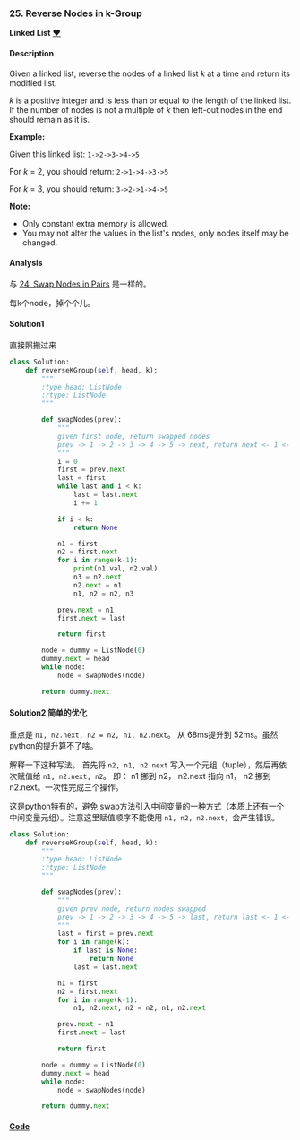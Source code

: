 ### 25. Reverse Nodes in k-Group

**Linked List**    [❤️](https://leetcode.com/problems/reverse-nodes-in-k-group)    

#### Description

Given a linked list, reverse the nodes of a linked list _k_ at a time and return its modified list.

_k_ is a positive integer and is less than or equal to the length of the linked list. If the number of nodes is not a multiple of _k_ then left-out nodes in the end should remain as it is.

**Example:**

Given this linked list: `1->2->3->4->5`

For _k_ = 2, you should return: `2->1->4->3->5`

For _k_ = 3, you should return: `3->2->1->4->5`

**Note:**
- Only constant extra memory is allowed.
- You may not alter the values in the list's nodes, only nodes itself may be changed.

#### Analysis

与 [24. Swap Nodes in Pairs](./24.%20Swap%20Nodes%20in%20Pairs.md) 是一样的。

每k个node，掉个个儿。


#### Solution1

直接照搬过来

```python
class Solution:
    def reverseKGroup(self, head, k):
        """
        :type head: ListNode
        :rtype: ListNode
        """

        def swapNodes(prev):
            """
            given first node, return swapped nodes
            prev -> 1 -> 2 -> 3 -> 4 -> 5 -> next, return next <- 1 <- 2 <- 3 <- 4 <- 5 <- prev,  return new_prev 1, next.
            """
            i = 0
            first = prev.next
            last = first
            while last and i < k:
                last = last.next
                i += 1

            if i < k:
                return None

            n1 = first
            n2 = first.next
            for i in range(k-1):
                print(n1.val, n2.val)
                n3 = n2.next
                n2.next = n1
                n1, n2 = n2, n3

            prev.next = n1
            first.next = last

            return first

        node = dummy = ListNode(0)
        dummy.next = head
        while node:
            node = swapNodes(node)

        return dummy.next
```


#### Solution2 简单的优化

重点是 `n1, n2.next, n2 = n2, n1, n2.next`。 从 68ms提升到 52ms。虽然 python的提升算不了啥。

解释一下这种写法。 首先将 `n2, n1, n2.next` 写入一个元组（tuple），然后再依次赋值给 `n1, n2.next, n2`。 即： n1 挪到 n2， n2.next 指向 n1， n2 挪到 n2.next。一次性完成三个操作。

这是python特有的，避免 swap方法引入中间变量的一种方式（本质上还有一个中间变量元组）。注意这里赋值顺序不能使用 `n1, n2, n2.next`，会产生错误。

```python
class Solution:
    def reverseKGroup(self, head, k):
        """
        :type head: ListNode
        :rtype: ListNode
        """

        def swapNodes(prev):
            """
            given prev node, return nodes swapped
            prev -> 1 -> 2 -> 3 -> 4 -> 5 -> last, return last <- 1 <- 2 <- 3 <- 4 <- 5 <- prev,  return new_prev 1.
            """
            last = first = prev.next
            for i in range(k):
                if last is None:
                    return None
                last = last.next

            n1 = first
            n2 = first.next
            for i in range(k-1):
                n1, n2.next, n2 = n2, n1, n2.next

            prev.next = n1
            first.next = last

            return first

        node = dummy = ListNode(0)
        dummy.next = head
        while node:
            node = swapNodes(node)

        return dummy.next
```

#### [Code](../python/25.%20Reverse%20Nodes%20in%20k-Group.py)
